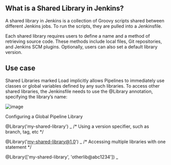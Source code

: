 
## What is a Shared Library in Jenkins?

A shared library in Jenkins is a collection of Groovy scripts shared between different Jenkins jobs. To run the scripts, they are pulled into a Jenkinsfile.

Each shared library requires users to define a name and a method of retrieving source code. These methods include local files, Git repositories, and Jenkins SCM plugins. Optionally, users can also set a default library version.


## Use case

Shared Libraries marked Load implicitly allows Pipelines to immediately use classes or global variables defined by any such libraries. To access other shared libraries, the Jenkinsfile needs to use the @Library annotation, specifying the library’s name:

![image](https://user-images.githubusercontent.com/59709429/182849480-fc35f493-3bc7-485e-9bdd-01e0b88a5b6d.png)


Configuring a Global Pipeline Library

@Library('my-shared-library') _
/* Using a version specifier, such as branch, tag, etc */

@Library('my-shared-library@1.0') _
/* Accessing multiple libraries with one statement */

@Library(['my-shared-library', 'otherlib@abc1234']) _
